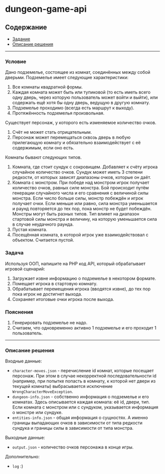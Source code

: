 # dungeon-game-api
## Содержание
* [Задание](#Условие)
* [Описание решения](#Описание)
- - -

### Условие <a name="Условие"></a>
Дано подземелье, состоящее из комнат, соединённых между собой дверьми. Подземелье имеет следующие характеристики:
1. Все комнаты квадратной формы.
2. Каждая комната может быть или тупиковой (то есть иметь всего одну дверь, через которую пользователь может войти и выйти), или содержать ещё хотя бы одну дверь, ведущую в другую комнату.
3. Подземелье проходимо (всегда есть маршрут к выходу).
4. Протяжённость подземелья произвольная.

Существует персонаж, у которого есть изменяемое количество очков.
1. Счёт не может стать отрицательным.
2. Персонаж может перемещаться сквозь дверь в любую прилегающую комнату и обязательно взаимодействует с её содержимым, если оно есть.

Комнаты бывают следующих типов.
1. Комната, где стоит сундук с сокровищем. Добавляет к счёту игрока случайное количество очков.
Сундук может иметь 3 степени редкости, от которых зависят диапазоны очков, которые он даёт.
2. Комната с монстром. При победе над монстром игрок получает количество очков, равных силе монстра. Бой происходит путём генерации случайного числа и его сравнения с величиной силы монстра. Если число больше силы, монстр побеждён и игрок получает очки. Если меньше или равно, сила монстра уменьшается и раунд повторяется до тех пор, пока монстр не будет побеждён. Монстры могут быть разных типов. Тип влияет на диапазон стартовой силы монстра и величину, на которую уменьшается сила в случае неудачного раунда.
3. Пустая комната.
4. Посещённая комната, в которой игрок уже взаимодействовал с объектом. Считается пустой.
### Задача
Используя ООП, напишите на PHP код API, который обрабатывает игровой сценарий:
1. Загружает извне информацию о подземелье в некотором формате.
2. Помещает игрока в стартовую комнату.
3. Обрабатывает перемещения игрока (вводятся извне), до тех пор пока игрок не достигнет выхода.
4. Сохраняет итоговые очки игрока после выхода.
### Пояснения
1. Генерировать подземелье не надо.
2. Считаем, что одновременно активно 1 подземелье и его проходит 1 пользователь.

- - -

### Описание решения <a name="Описание"></a>
Входные данные: 
- `character-moves.json` - перечисление id комнат, которые посещает персонаж. При этом в случае некорректной последовательности id (например, при попытке попасть в комнату, к которой нет двери из текущей комнаты) выбрасывается исключение `WrongCharacterMoveException`.
- `dungeon-info.json` - собственно информация о подземелье и его комнатах. Здесь описывается каждая комната: её id, двери, тип. Если комната с монстром или с сундуком, указывается информация о монстре или сундуке.
- `entities-info.json` - общая информация о сущностях. А именно границы выпадающих очков в зависимости от типа редкости сундука и границы силы в зависимости от типа монстра.

Выходные данные:
- `output.json` - количество очков персонажа в конце игры.

Дополнительно:
- `log` :)
